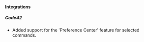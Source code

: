 
#### Integrations

##### Code42

- Added support for the 'Preference Center' feature for selected commands.
